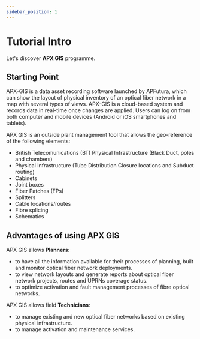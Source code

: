 ```yaml
---
sidebar_position: 1
---
```


# Tutorial Intro

Let's discover **APX GIS** programme.

## Starting Point
APX-GIS is a data asset recording software launched by APFutura, which can show the layout of physical inventory of an optical fiber network in a map with several types of views.
APX-GIS is a cloud-based system and records data in real-time once changes are applied. Users can log on from both computer and mobile devices (Android or iOS smartphones and tablets).

APX GIS is an outside plant management tool that allows the geo-reference of the following elements:

- British Telecomunications (BT) Physical Infrastructure (Black Duct, poles and chambers)
- Physical Infrastructure (Tube Distribution Closure locations and Subduct routing)
- Cabinets
- Joint boxes
- Fiber Patches (FPs)
- Splitters
- Cable locations/routes
- Fibre splicing
- Schematics
## Advantages of using APX GIS

APX GIS allows **Planners**:

- to have all the information available for their processes of planning, built and monitor optical fiber network deployments.
- to view network layouts and generate reports about optical fiber network projects, routes and UPRNs coverage status.
- to optimize activation and fault management processes of fibre optical networks.

APX GIS allows field **Technicians**:

- to manage existing and new optical fiber networks based on existing physical infrastructure.
- to manage activation and maintenance services.